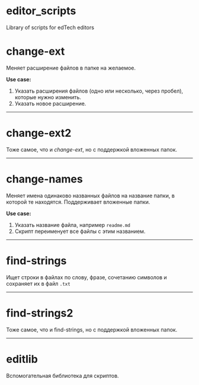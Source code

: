# editor_scripts

Library of scripts for edTech editors

# change-ext
Меняет расширение файлов в папке на желаемое.

**Use case:**
1. Указать расширения файлов (одно или несколько, через пробел), которые нужно изменить.
2. Указать новое расширение.

---
# change-ext2
Тоже самое, что и *change-ext*, но с поддержкой вложенных папок.

---
# change-names
Меняет имена одинаково названных файлов на название папки, в которой те находятся. Поддерживает вложенные папки.

**Use case:**
1. Указать название файла, например `readme.md`
2. Скрипт переименует все файлы с этим названием.

---
# find-strings
Ищет строки в файлах по слову, фразе, сочетанию символов и сохраняет их в файл `.txt`

---
# find-strings2
Тоже самое, что и find-strings, но с поддержкой вложенных папок.

---
# editlib
Вспомогательная библиотека для скриптов.
